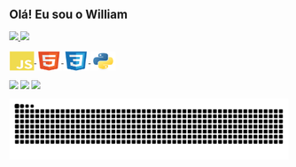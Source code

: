 ## Olá! Eu sou o William
 <div>
  <a href="https://github.com/williamraymundo">
  <img height="175em" src="https://github-readme-stats.vercel.app/api?username=williamraymundo&show_icons=true&theme=dracula&include_all_commits=true&count_private=true"/>
  <img height="175em" src="https://github-readme-stats.vercel.app/api/top-langs/?username=williamraymundo&layout=compact&langs_count=7&theme=dracula"/>
</div>
 
 <div style="display: inline_block"><br>
  <img align="center" alt="Tywill-Js" height="35" width="45" src="https://raw.githubusercontent.com/devicons/devicon/master/icons/javascript/javascript-plain.svg">
  <img align="center" alt="Tywill-HTML" height="35" width="45" src="https://raw.githubusercontent.com/devicons/devicon/master/icons/html5/html5-original.svg">
  <img align="center" alt="Tywill-CSS" height="35" width="45" src="https://raw.githubusercontent.com/devicons/devicon/master/icons/css3/css3-original.svg">
  <img align="center" alt="Tywill-Python" height="35" width="45" src="https://raw.githubusercontent.com/devicons/devicon/master/icons/python/python-original.svg">
</div>

 
<div> <br>
  <a href="https://www.instagram.com/tywillrf/" target="_blank"><img src="https://img.shields.io/badge/-Instagram-%23E4405F?style=for-the-badge&logo=instagram&logoColor=white" target="_blank"></a>
    <a href="https://www.linkedin.com/in/williamrraymundo/" target="_blank"><img src="https://img.shields.io/badge/-LinkedIn-%230077B5?style=for-the-badge&logo=linkedin&logoColor=white" target="_blank"></a>
  <a href = "mailto:william.rraymundo@gmail.com"><img src="https://img.shields.io/badge/-Gmail-%23333?style=for-the-badge&logo=gmail&logoColor=white" target="_blank"></a>

  
  ![Snake animation](https://github.com/williamraymundo/williamraymundo/blob/output/github-contribution-grid-snake.svg)
 
</div>
